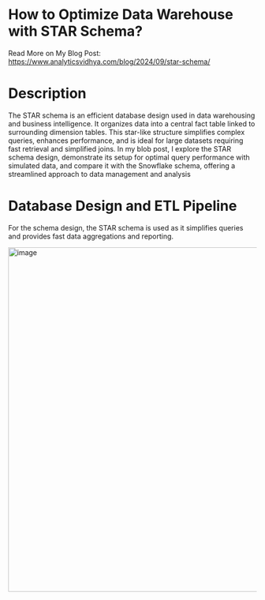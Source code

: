 # How to Optimize Data Warehouse with STAR Schema?

Read More on My Blog Post: https://www.analyticsvidhya.com/blog/2024/09/star-schema/

# Description
The STAR schema is an efficient database design used in data warehousing and business intelligence. It organizes data into a central fact table linked to surrounding dimension tables. This star-like structure simplifies complex queries, enhances performance, and is ideal for large datasets requiring fast retrieval and simplified joins.
In my blob post, I explore the STAR schema design, demonstrate its setup for optimal query performance with simulated data, and compare it with the Snowflake schema, offering a streamlined approach to data management and analysis

# Database Design and ETL Pipeline
For the schema design, the STAR schema is used as it simplifies queries and provides fast data aggregations and reporting.

<img width="698" alt="image" src="https://github.com/user-attachments/assets/c17a07db-75b3-4a46-860d-cce164788499" />
